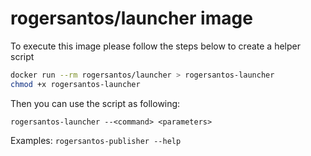 # rogersantos/launcher image

To execute this image please follow the steps below to create a helper script

```bash
docker run --rm rogersantos/launcher > rogersantos-launcher
chmod +x rogersantos-launcher
```

Then you can use the script as following:

`rogersantos-launcher --<command> <parameters>` 

Examples: 
   `rogersantos-publisher --help`


